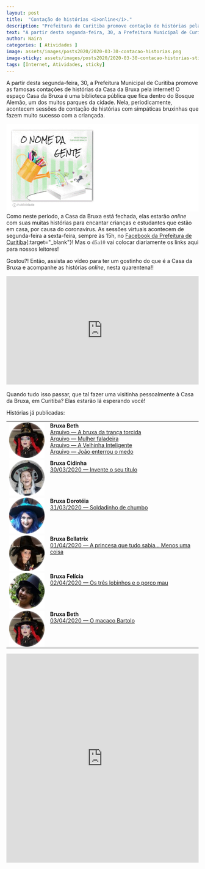 ```yaml
---
layout: post
title:  "Contação de histórias <i>online</i>."
description: "Prefeitura de Curitiba promove contação de histórias pela internet com as Bruxas do Bosque Alemão."
text: "A partir desta segunda-feira, 30, a Prefeitura Municipal de Curitiba promove as famosas contações de histórias da Casa da Bruxa, pela internet!"
author: Naira
categories: [ Atividades ]
image: assets/images/posts2020/2020-03-30-contacao-historias.png
image-sticky: assets/images/posts2020/2020-03-30-contacao-historias-sticky.jpg
tags: [Internet, Atividades, sticky]
---
```

<link rel="stylesheet" href="/assets/css/plyr.css" />
<style>
.capa { display: block; margin-left: auto; margin-right: auto; width: 50%; 
box-shadow: 0 4px 8px 0 rgba(0, 0, 0, 0.2), 0 6px 20px 0 rgba(0, 0, 0, 0.19);}

.bruxa { 
  display: block; margin-left: auto; margin-right: auto; width: 60%; align:top;
}
.bruxa-desc {
  vertical-align: text-top;
}


.thumb {float: right; width: 45%;}
@media only screen and (max-width: 520px) {
  .txt {font-size: 22px;}
  .thumb {float: right; width: 100%}
}

figure {
  margin: 0rem;
}
figcaption {
display: block;
position: relative;
top:-10px;
font-style: italic;
text-align: center;
}
</style>
A partir desta segunda-feira, 30, a Prefeitura Municipal de Curitiba promove as famosas contações de histórias da Casa da Bruxa pela internet!  O espaço Casa da Bruxa é uma biblioteca pública que fica dentro do Bosque Alemão, um dos muitos parques da cidade. Nela, periodicamente, acontecem sessões de contação de histórias com simpáticas bruxinhas que fazem muito sucesso com a criançada. 

<a href="https://aprender.digital/"><img class="thumb" src="/assets/images/o-nome-da-gente.gif" align="rigth"></a>
Como neste período, a Casa da Bruxa está fechada, elas estarão *online* com suas  muitas histórias para encantar crianças e estudantes que estão em casa, por causa do coronavírus. As sessões virtuais acontecem de segunda-feira a sexta-feira, sempre às 15h, no [Facebook da Prefeitura de Curitiba](https://pt-br.facebook.com/PrefsCuritiba/){:target="_blank"}! Mas o <spam style="font-family: 'Crafty Girls', cursive;color:gray"><b>d5a10</b></spam> vai colocar diariamente os links aqui para nossos leitores!

Gostou?! Então, assista ao vídeo para ter um gostinho do que é a Casa da Bruxa e acompanhe as histórias *online*, nesta quarentena!!
<style>.embed-container { position: relative; padding-bottom: 56.25%; height: 0; overflow: hidden; max-width: 100%; } .embed-container iframe, .embed-container object, .embed-container embed { position: absolute; top: 0; left: 0; width: 100%; height: 100%; }</style><div class='embed-container'><iframe src='https://www.youtube.com/embed/P-gxEGZlQTQ' frameborder='0' allowfullscreen></iframe></div>
<br>
Quando tudo isso passar, que tal fazer uma visitinha pessoalmente à Casa da Bruxa, em Curitiba? Elas estarão lá esperando você! 

Histórias já publicadas:
<table>
  <tr>
    <td style="vertical-align: top">
      <img class="bruxa" align="top" src="/assets/images/posts2020/bruxas/beth.png">
    </td>
    <td class="bruxa-desc">
      <b>Bruxa Beth</b><br>
      <a href="https://www.youtube.com/watch?v=jV8Yeq5ojSw&t" target="_blank">Arquivo &#8212; A bruxa da trança torcida</a><br>
      <a href="https://www.youtube.com/watch?v=_PFweH6J6hU&t" target="_blank">Arquivo &#8212; Mulher faladeira</a><br>
      <a href="https://www.youtube.com/watch?v=T6ozexFBApg" target="_blank">Arquivo &#8212; A Velhinha Inteligente</a><br>      
      <a href="https://www.youtube.com/watch?v=KEXm9RxSLlM" target="_blank">Arquivo &#8212; João enterrou o medo</a><br>   
    </td>
  </tr>
  <tr>
    <td style="vertical-align: top">
      <img class="bruxa" align="top" src="/assets/images/posts2020/bruxas/cidinha.png">
    </td>
    <td class="bruxa-desc">
      <b>Bruxa Cidinha</b><br>
      <a href="https://www.facebook.com/PrefsCuritiba/videos/1296609657396007" target="_blank">30/03/2020 &#8212; Invente o seu título<br></a>
    </td>
  </tr>
  <tr>
    <td style="vertical-align: top">
      <img class="bruxa" align="top" src="/assets/images/posts2020/bruxas/doroteia.png">
    </td>
    <td class="bruxa-desc">
      <b>Bruxa Dorotéia</b><br>
      <a href="https://www.facebook.com/PrefsCuritiba/videos/243197493518966" target="_blank">31/03/2020  &#8212; Soldadinho de chumbo<br></a>
    </td>
  </tr>
  <tr>
    <td style="vertical-align: top">
      <img class="bruxa" align="top" src="/assets/images/posts2020/bruxas/bellatrix.png">
    </td>
    <td class="bruxa-desc">
      <b>Bruxa Bellatrix</b><br>
      <a href="https://www.facebook.com/PrefsCuritiba/videos/627927394730063" target="_blank">01/04/2020  &#8212; A princesa que tudo sabia... Menos uma coisa<br></a>
    </td>
  </tr>
  <tr>
    <td style="vertical-align: top">
      <img class="bruxa" align="top" src="/assets/images/posts2020/bruxas/felicia.png">
    </td>
    <td class="bruxa-desc">
      <b>Bruxa Felícia</b><br>
      <a href="https://www.facebook.com/PrefsCuritiba/videos/2793598070736067/" target="_blank">02/04/2020  &#8212; Os três lobinhos e o porco mau<br></a>
    </td>
  </tr>
  <tr>
    <td style="vertical-align: top">
      <img class="bruxa" align="top" src="/assets/images/posts2020/bruxas/beth.png">
    </td>
    <td class="bruxa-desc">
      <b>Bruxa Beth</b><br>
      <a href="https://www.facebook.com/PrefsCuritiba/videos/508821009797341/" target="_blank">03/04/2020  &#8212; O macaco Bartolo<br></a>
    </td>
  </tr>
</table>


<iframe src="https://docs.google.com/forms/d/e/1FAIpQLSd8Pl2KwVj0f3hrZaZyGgm0oOE5qWk_fqQIJ_FGwcJu4gfOng/viewform?embedded=true" width="100%" height="547" frameborder="0" marginheight="0" marginwidth="0">Carregando…</iframe>